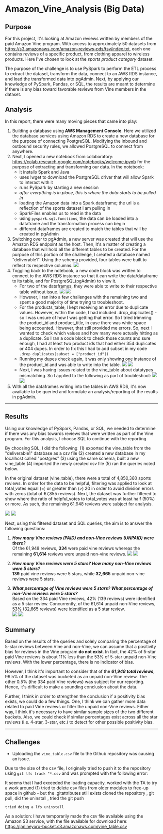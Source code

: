 # Amazon_Vine_Analysis (Big Data)

## Purpose
For this project, it's looking at Amazon reviews written by members of the paid Amazon Vine program. With access to approximately 50 datasets from https://s3.amazonaws.com/amazon-reviews-pds/tsv/index.txt, each one contains reviews of a specific product, from clothing apparel to wireless products. Here I've chosen to look at the *sports product category* dataset. 

The purpose of the challenge is to use PySpark to perform the ETL process to extract the dataset, transform the data, connect to an AWS RDS instance, and load the transformed data into pgAdmin. Next, by applying our knowledge of PySpark, Pandas, or SQL, the results are meant to determine if there is any bias toward favorable reviews from Vine members in the dataset. 

## Analysis
In this report, there were many moving pieces that came into play:

1.  Building a database using <b>AWS Management Console</b>. Here we utilized the database services using Amazon RDS to create a new database for the purpose of connecting PostgreSQL. Modifying the inbound and outbound security rules, we allowed PostgreSQL to connect from anywhere.
2.  Next, I opened a new notebook from colaboratory: https://colab.research.google.com/notebooks/welcome.ipynb for the purpose of extracting and transforming our data.
    In the notebook: 
      - it installs Spark and Java
      - uses !wget to download the PostgreSQL driver that will allow Spark to interact with it
      - runs PySpark by starting a new session
      - <i>after everything is in place, this is where the data starts to be pulled in</i>
      - loading the Amazon data into a Spark dataframe; the url is a reflection of the sports dataset I am pulling in
      - SparkFiles enables us to read in the data
      - using `pyspark.sql.functions`, the data can be loaded into a dataframe and the transformation process can begin
      - different dataframes are created to match the tables that will be created in pgAdmin
3.  Switching over to pgAdmin, a new server was created that will use the Amazon RDS endpoint as the host. Then, it's a matter of creating a database that will hold all the different tables to be created. For the purpose of this portion of the challenge, I created a database named "deliverable1". Using the schema provided, four tables were built to reflect its respective columns. ![](resources/D1_createtable.PNG) 
4.  Toggling back to the notebook, a new code block was written to connect to the AWS RDS instance so that it can write the data/dataframe to its table, and for PostgreSQL(pgAdmin) to view it.
     -  For two of the dataframes, they were able to write to their respective table without issue. ![](resources/D1_customer.PNG) ![](resources/D1_review.PNG) 
     -  However, I ran into a few challenges with the remaining two and spent a good majority of time trying to troubleshoot.
     -  For the products_table, I kept receiving an error due to duplicate values. However, within the code, I had included .drop_duplicates() - so I was unsure of how I was getting that error. So I tried trimming the product_id and product_title, in case there was white space being accounted. However, that still provided me errors. So, next I wanted to check which values and how many were actually hitting as a duplicate. So I ran a code block to check those counts and sure enough, I had at least two product ids that had either 354 duplicates or 404 dupes. In order to fix this I had to add subset in my code `.drop_duplicates(subset = ["product_id"])`
     -  Running my dupes check again, it was only showing one instance of the product_id and was able to write into the table. ![](resources/TroubleProduct.PNG) 
        ![](resources/D1_product.PNG)
     -  Next, I was having issues related to the vine_table about datatypes mismatching. So I applied to the following as part of troubleshoot: ![](resources/TroubleVine.PNG) 
        ![](resources/D1_vine.PNG)
5.    With all the dataframes writing into the tables in AWS RDS, it's now available to be queried and formulate an analysis/reporting of the results in pgAdmin.

---- 
## Results
Using our knowledge of PySpark, Pandas, or SQL, we needed to determine if there was any bias towards reviews that were written as part of the Vine program. For this analysis,
I choose SQL to continue with the reporting.

By choosing SQL, I did the following: (1) exported the vine_table from the "deliverable1" database as a csv file (2) created a new database in my localhost called "postgres" (3) using the same schema, built a new vine_table (4) imported the newly created csv file (5) ran the queries noted below.

In the original dataset (vine_table), there were a total of 4,850,360 sports reviews. In order for the data to be helpful, filtering was applied to look at total_votes equal (=) or greater than (>) 20 in order to avoid division errors with zeros (total of 67,855 reviews). Next, the dataset was further filtered to show where the ratio of helpful_votes to total_votes was at least half (50%) or more. As such, the remaining 61,948 reviews were subject for analysis.

![](resources/D2_Part1.PNG)
![](resources/D2_Part2.PNG)

Next, using this filtered dataset and SQL queries, the aim is to answer the following questions:<br>
1. <i><b>How many Vine reviews (PAID) and non-Vine reviews (UNPAID) were there?</i></b><br>
    Of the 61,948 reviews, **334** were paid vine reviews whereas the remaining **61,614** reviews were unpaid non-vine reviews. 
    ![](resources/D2_Part3.PNG)
    ![](resources/D2_Part4.PNG)
    <br>
2. <i><b>How many Vine reviews were 5 stars? How many non-Vine reviews were 5 stars?</i></b><br>
    **139** paid vine reviews were 5 stars, while **32,665** unpaid non-vine reviews were 5 stars.

3. <i><b>What percentage of Vine reviews were 5 stars? What percentage of non-Vine reviews were 5 stars?</i></b><br>
    Based on the 334 paid Vine reviews, 42% (139 reviews) were identified as a 5 star review. Concurrently, of the 61,614 unpaid non-Vine reviews, 53% (32,665 reviews) were identified as a 5 star review. <br>
![](resources/D2_Part5_A.PNG)
![](resources/D2_Part5_B.PNG)


## Summary

Based on the results of the queries and solely comparing the percentage of 5-star reviews between Vine and non-Vine, we can assume that a positivity bias for reviews in the Vine program **do not exist**. In fact, the 42% of 5-star paid Vine reviews is about 11% less than the 53% of 5-star unpaid non-Vine reviews. With the lower percentage, there is no indicator of bias. 

However, I think it's important to consider that of the <i><b>61,948 total reviews</i></b>, 99.5% of the dataset was bucketed as an unpaid non-Vine review. The other 0.5% (the 334 paid Vine reviews) was subject for our reporting. Hence, it's difficult to make a sounding conclusion about the data.

Further, I think in order to strengthen the conclusion if a positivity bias exists, we could do a few things. One, I think we can gather more data related to paid Vine reviews or filter the unpaid non-Vine reviews. Either way, I think it's necessary to have similar sample sizes of the two different buckets. Also, we could check if similar percentages exist across all the star reviews (i.e. 4-star, 3-star, etc.) to detect for other possible positivity bias.


---- 
## Challenges

* Uploading the `vine_table.csv` file to the Github repository was causing an issue. 

Due to the size of the csv file, I originally tried to push it to the repository using `git lfs track "*.csv` and was prompted with the following error:

<insert screen shot>
    
It seems that I had exceeded the <x> loading capacity,
    worked with the TA to try a work around 
    (1) tried to delete csv files from older modules to free-up space in github - but the .gitattributes still exists
    cloned the repository , git pull, did the uninstall , tried the git push
    
    tried doing a lfs uninstall 



As a solution: I have temporarily made the csv file available using the Amazon S3 service, with the file available for download here:
https://janineyoro-bucket.s3.amazonaws.com/vine_table.csv
